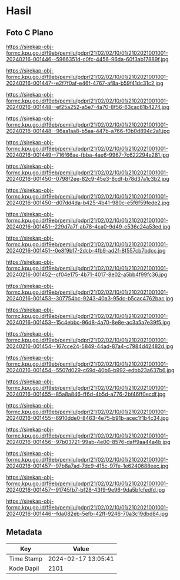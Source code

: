 # Hasil

## Foto C Plano

https://sirekap-obj-formc.kpu.go.id/f9eb/pemilu/pdpr/21/02/02/10/01/2102021001001-20240216-001446--5966351d-c0fc-4456-96da-60f3ab17889f.jpg

https://sirekap-obj-formc.kpu.go.id/f9eb/pemilu/pdpr/21/02/02/10/01/2102021001001-20240216-001447--e2f7f0af-e46f-4767-af8a-b59f41dc31c2.jpg

https://sirekap-obj-formc.kpu.go.id/f9eb/pemilu/pdpr/21/02/02/10/01/2102021001001-20240216-001448--ef25a252-a5e7-4a70-8f56-63cac61b4274.jpg

https://sirekap-obj-formc.kpu.go.id/f9eb/pemilu/pdpr/21/02/02/10/01/2102021001001-20240216-001448--96aa1aa8-b5aa-447b-a766-f0b0d894c2a1.jpg

https://sirekap-obj-formc.kpu.go.id/f9eb/pemilu/pdpr/21/02/02/10/01/2102021001001-20240216-001449--716f66ae-fbba-4ae6-9967-7c622294e281.jpg

https://sirekap-obj-formc.kpu.go.id/f9eb/pemilu/pdpr/21/02/02/10/01/2102021001001-20240216-001450--0798f2ee-82c9-45e3-8cdf-b78d37a1c3b2.jpg

https://sirekap-obj-formc.kpu.go.id/f9eb/pemilu/pdpr/21/02/02/10/01/2102021001001-20240216-001450--d07dd4da-b425-4b41-980c-e5f6f59fede2.jpg

https://sirekap-obj-formc.kpu.go.id/f9eb/pemilu/pdpr/21/02/02/10/01/2102021001001-20240216-001451--229d7a7f-ab78-4ca0-9d49-e536c24a53ed.jpg

https://sirekap-obj-formc.kpu.go.id/f9eb/pemilu/pdpr/21/02/02/10/01/2102021001001-20240216-001451--0e8f9b17-2dcb-4fb9-ad2f-8f557cb7bdcc.jpg

https://sirekap-obj-formc.kpu.go.id/f9eb/pemilu/pdpr/21/02/02/10/01/2102021001001-20240216-001452--cf04e175-4b71-4017-8e02-a5bb4f99fc36.jpg

https://sirekap-obj-formc.kpu.go.id/f9eb/pemilu/pdpr/21/02/02/10/01/2102021001001-20240216-001453--307754bc-9243-40a3-95dc-b5cac4762bac.jpg

https://sirekap-obj-formc.kpu.go.id/f9eb/pemilu/pdpr/21/02/02/10/01/2102021001001-20240216-001453--15c4ebbc-96d8-4a70-8e8e-ac3a5a7e39f5.jpg

https://sirekap-obj-formc.kpu.go.id/f9eb/pemilu/pdpr/21/02/02/10/01/2102021001001-20240216-001454--167cce24-5849-44ad-87a4-c7984d42482d.jpg

https://sirekap-obj-formc.kpu.go.id/f9eb/pemilu/pdpr/21/02/02/10/01/2102021001001-20240216-001454--5507d029-c69d-40b6-b992-edbb23a637b6.jpg

https://sirekap-obj-formc.kpu.go.id/f9eb/pemilu/pdpr/21/02/02/10/01/2102021001001-20240216-001455--85a8a846-ff6d-4b5d-a776-2bf46ff0ecdf.jpg

https://sirekap-obj-formc.kpu.go.id/f9eb/pemilu/pdpr/21/02/02/10/01/2102021001001-20240216-001455--6910dde0-8463-4e75-b91b-acec1f1b4c34.jpg

https://sirekap-obj-formc.kpu.go.id/f9eb/pemilu/pdpr/21/02/02/10/01/2102021001001-20240216-001456--97b03721-99ab-4e00-8576-daff9aa44a4b.jpg

https://sirekap-obj-formc.kpu.go.id/f9eb/pemilu/pdpr/21/02/02/10/01/2102021001001-20240216-001457--97b8a7ad-7dc9-415c-97fe-1e6240688eec.jpg

https://sirekap-obj-formc.kpu.go.id/f9eb/pemilu/pdpr/21/02/02/10/01/2102021001001-20240216-001457--91745fb7-bf28-43f9-9e96-9da5bfcfedfd.jpg

https://sirekap-obj-formc.kpu.go.id/f9eb/pemilu/pdpr/21/02/02/10/01/2102021001001-20240216-001446--fda082eb-5efb-42ff-9246-70a3c19dbd84.jpg


## Metadata

| Key        | Value               |
| ---------- | ------------------- |
| Time Stamp | 2024-02-17 13:05:41 |
| Kode Dapil | 2101                |



